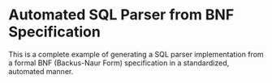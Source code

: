 # Automated SQL Parser from BNF Specification

This is a complete example of generating a SQL parser implementation from a formal BNF (Backus-Naur Form) specification in a standardized, automated manner.

